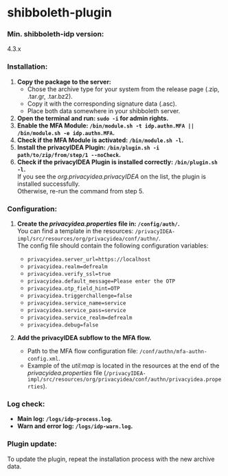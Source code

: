 # shibboleth-plugin

### Min. shibboleth-idp version:
4.3.x

### Installation:
1. **Copy the package to the server:**
    - Chose the archive type for your system from the release page (.zip, .tar.gr, .tar.bz2).
    - Copy it with the corresponding signature data (.asc).
    - Place both data somewhere in your shibboleth server.
2. **Open the terminal and run: `sudo -i` for admin rights.**
3. **Enable the MFA Module: `/bin/module.sh -t idp.authn.MFA || /bin/module.sh -e idp.authn.MFA`.**
4. **Check if the MFA Module is activated: `/bin/module.sh -l`.**
5. **Install the privacyIDEA Plugin: `/bin/plugin.sh -i path/to/zip/from/step/1 --noCheck`.**
6. **Check if the privacyIDEA Plugin is installed correctly: `/bin/plugin.sh -l`.**<br>
If you see the *org.privacyidea.privacyIDEA* on the list, the plugin is installed successfully.<br>
Otherwise, re-run the command from step 5.

### Configuration:
1. **Create the *privacyidea.properties* file in: `/config/auth/`.**<br>
   You can find a template in the resources: `/privacyIDEA-impl/src/resources/org/privacyidea/conf/authn/`.<br>
   The config file should contain the following configuration variables:
   - `privacyidea.server_url=https://localhost`
   - `privacyidea.realm=defrealm`
   - `privacyidea.verify_ssl=true`
   - `privacyidea.default_message=Please enter the OTP`
   - `privacyidea.otp_field_hint=OTP`
   - `privacyidea.triggerchallenge=false`
   - `privacyidea.service_name=service`
   - `privacyidea.service_pass=service`
   - `privacyidea.service_realm=defrealm`
   - `privacyidea.debug=false`

2. **Add the privacyIDEA subflow to the MFA flow.**<br>
   - Path to the MFA flow configuration file: `/conf/authn/mfa-authn-config.xml`.
   - Example of the *util:map* is located in the resources at the end of the *privacyidea.properties* file (`/privacyIDEA-impl/src/resources/org/privacyidea/conf/authn/privacyidea.properties`).

### Log check:
- **Main log: `/logs/idp-process.log`.**
- **Warn and error log: `/logs/idp-warn.log`.**

### Plugin update:
To update the plugin, repeat the installation process with the new archive data.